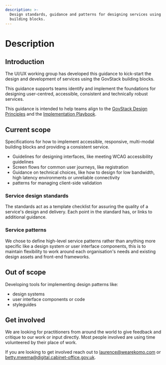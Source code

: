 ```yaml
---
description: >-
  Design standards, guidance and patterns for designing services using GovStack
  building blocks.
---
```


# Description

## Introduction

The UI/UX working group has developed this guidance to kick-start the design and development of services using the GovStack building blocks.

This guidance supports teams identify and implement the foundations for designing user-centred, accessible, consistent and technically robust services.

This guidance is intended to help teams align to the [GovStack Design Principles](https://govstack.gitbook.io/implementation-playbook/govstack-implementation-playbook/govstack-design-principles) and the [Implementation Playbook](https://govstack.gitbook.io/implementation-playbook/).

## Current scope

Specifications for how to implement accessible, responsive, multi-modal building blocks and providing a consistent service.

* Guidelines for designing interfaces, like meeting WCAG accessibility guidelines
* Screen flows for common user journeys, like registration
* Guidance on technical choices, like how to design for low bandwidth, high latency environments or unreliable connectivity
* patterns for managing client-side validation

### Service design standards

The standards act as a template checklist for assuring the quality of a service's design and delivery. Each point in the standard has, or links to additional guidance.

### Service patterns

We chose to define high-level service patterns rather than anything more specific like a design system or user interface components, this is to maintain flexibility to work around each organisation's needs and existing design assets and front-end frameworks.

## Out of scope

Developing tools for implementing design patterns like:

* design systems
* user interface components or code
* styleguides

## Get involved

We are looking for practitioners from around the world to give feedback and critique to our work or input directly. Most people involved are using time volunteered by their place of work.

If you are looking to get involved reach out to laurence@wearekomo.com or betty.mwema@digital.cabinet-office.gov.uk.

